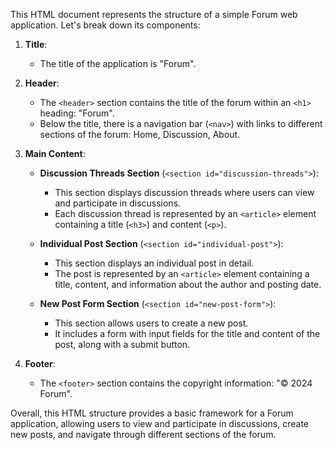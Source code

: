 This HTML document represents the structure of a simple Forum web application. Let's break down its components:

1. **Title**:
   - The title of the application is "Forum".

2. **Header**:
   - The `<header>` section contains the title of the forum within an `<h1>` heading: "Forum".
   - Below the title, there is a navigation bar (`<nav>`) with links to different sections of the forum: Home, Discussion, About.

3. **Main Content**:
   - **Discussion Threads Section** (`<section id="discussion-threads">`):
     - This section displays discussion threads where users can view and participate in discussions.
     - Each discussion thread is represented by an `<article>` element containing a title (`<h3>`) and content (`<p>`).

   - **Individual Post Section** (`<section id="individual-post">`):
     - This section displays an individual post in detail.
     - The post is represented by an `<article>` element containing a title, content, and information about the author and posting date.

   - **New Post Form Section** (`<section id="new-post-form">`):
     - This section allows users to create a new post.
     - It includes a form with input fields for the title and content of the post, along with a submit button.

4. **Footer**:
   - The `<footer>` section contains the copyright information: "&copy; 2024 Forum".

Overall, this HTML structure provides a basic framework for a Forum application, allowing users to view and participate in discussions, create new posts, and navigate through different sections of the forum.
